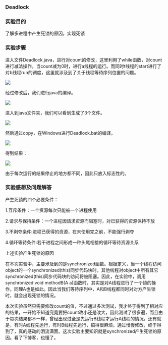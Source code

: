 ### Deadlock

### 实验目的

了解多进程中产生死锁的原因，实现死锁

### 实验步骤

进入文件Deadlock.java，进行对count的修改，这里利用了while函数，对count进行减法操作，当count减为0时，进行a线程的运行。而同时t线程的start进行了对b线程run的调度，这里就涉及到了关于线程等待序列位置的问题。

![](http://7xrn7f.com1.z0.glb.clouddn.com/16-11-1/14965052.jpg)

经过修改后，我们进行java的编译。

![](http://7xrn7f.com1.z0.glb.clouddn.com/16-11-1/80553408.jpg)

进入到java文件夹，我们可以看到生成了3个文件。

![](http://7xrn7f.com1.z0.glb.clouddn.com/16-11-1/91083183.jpg)

然后通过copy，在Windows进行Deadlock.bat的编译。

![](http://7xrn7f.com1.z0.glb.clouddn.com/16-11-1/60188792.jpg)

得到结果：

![](http://7xrn7f.com1.z0.glb.clouddn.com/16-11-1/27500771.jpg)

由于每次运行的结果停止的地方都不同，因此只放入标志性的。



### 实验感想及问题解答

 产生死锁的四个必要条件：

1.互斥条件：一个资源每次只能被一个进程使用

2.请求与保持条件：一个进程因请求资源而阻塞时，对已获得的资源保持不放

3.不剥夺条件:进程已获得的资源，在末使用完之前，不能强行剥夺

4.循环等待条件:若干进程之间形成一种头尾相接的循环等待资源关系



上述实验产生死锁的原因

在本次实验中，主要涉及到的是synchronized函数。根据定义，当一个线程访问object的一个synchronized(this)同步代码块时，其他线程对object中所有其它synchronized(this)同步代码块的访问将被阻塞。因此，在实验中，调用synchronized void methodB(A a)函数时，其实是对A线程进行了一个锁的操作，同理A也是如此。因此当我们等待序列中，A和B线程都同时对对方产生锁时，就会出现死锁的情况。



本次实验虽然只需要修改count的值，不过通过多次测试，我才终于得到了相对应的结果，一开始不知道究竟要把count改小还是改大，因此测试了很多遍，而且由于每次结果都不一样，曾经出现过全是先运行B线程才运行A线程的情况，还有就是，有时A线程先运行，有时B线程先运行，搞得很麻烦。通过慢慢修改，终于得到了，真的感动的泪流满面。这次实验主要知识就是synchronized产生死锁的原因。看了下博客，也懂了。